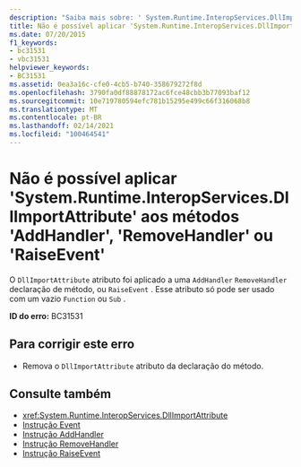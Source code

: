 ```yaml
---
description: "Saiba mais sobre: ' System.Runtime.InteropServices.DllImportAttribute ' não pode ser aplicado aos métodos ' AddHandler ', ' RemoveHandler ' ou ' RaiseEvent '"
title: Não é possível aplicar 'System.Runtime.InteropServices.DllImportAttribute' aos métodos 'AddHandler', 'RemoveHandler' ou 'RaiseEvent'
ms.date: 07/20/2015
f1_keywords:
- bc31531
- vbc31531
helpviewer_keywords:
- BC31531
ms.assetid: 0ea3a16c-cfe0-4cb5-b740-358679272f8d
ms.openlocfilehash: 3790fa0df88878172ac6fce48cbb3b77093baf12
ms.sourcegitcommit: 10e719780594efc781b15295e499c66f316068b8
ms.translationtype: MT
ms.contentlocale: pt-BR
ms.lasthandoff: 02/14/2021
ms.locfileid: "100464541"
---
```

# <a name="systemruntimeinteropservicesdllimportattribute-cannot-be-applied-to-addhandler-removehandler-or-raiseevent-methods"></a>Não é possível aplicar 'System.Runtime.InteropServices.DllImportAttribute' aos métodos 'AddHandler', 'RemoveHandler' ou 'RaiseEvent'

O `DllImportAttribute` atributo foi aplicado a uma `AddHandler` `RemoveHandler` declaração de método, ou `RaiseEvent` . Esse atributo só pode ser usado com um vazio `Function` ou `Sub` .  
  
 **ID do erro:** BC31531  
  
## <a name="to-correct-this-error"></a>Para corrigir este erro  
  
- Remova o `DllImportAttribute` atributo da declaração do método.  
  
## <a name="see-also"></a>Consulte também

- <xref:System.Runtime.InteropServices.DllImportAttribute>
- [Instrução Event](../language-reference/statements/event-statement.md)
- [Instrução AddHandler](../language-reference/statements/addhandler-statement.md)
- [Instrução RemoveHandler](../language-reference/statements/removehandler-statement.md)
- [Instrução RaiseEvent](../language-reference/statements/raiseevent-statement.md)
